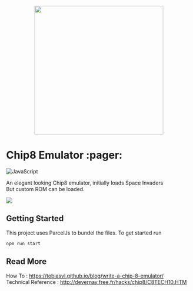 <p align='center'>
<img width="350"  src="https://github.com/mhimanshu712/chip8/blob/master/images/chip8.png" />
</p>
<h1>Chip8 Emulator :pager: </h1>

![JavaScript](https://img.shields.io/badge/-JavaScript-333333?style=flat&logo=javascript)

An elegant looking Chip8 emulator, initially loads Space Invaders <br>
But custom ROM can be loaded. <br>

![](http://darkstars.coffeecup.com/files/invade.jpg)


## Getting Started
This project uses ParcelJs to bundel the files. To get started run<br>
```
npm run start
```


## Read More
How To : https://tobiasvl.github.io/blog/write-a-chip-8-emulator/ <br>
Technical Reference : http://devernay.free.fr/hacks/chip8/C8TECH10.HTM
